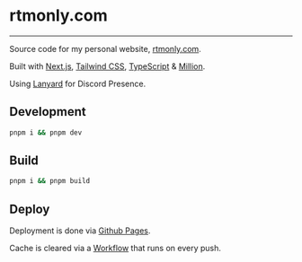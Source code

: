 # rtmonly.com

---

Source code for my personal website, [rtmonly.com](https://rtmonly.com).

Built with [Next.js](https://nextjs.org/), [Tailwind CSS](https://tailwindcss.com/), [TypeScript](https://www.typescriptlang.org/) & [Million](https://www.million.dev).

Using [Lanyard](https://lanyard.rest) for Discord Presence.

## Development

```bash
pnpm i && pnpm dev
```

## Build

```bash
pnpm i && pnpm build
```

## Deploy

Deployment is done via [Github Pages](https://pages.github.com/).

Cache is cleared via a [Workflow](.github/workflows/cf-pages-await.yml) that runs on every push.
